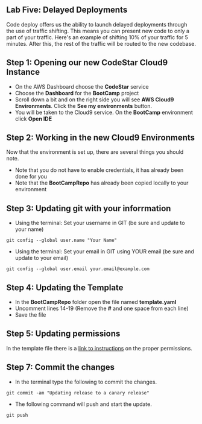 ## Lab Five: Delayed Deployments
Code deploy offers us the ability to launch delayed deployments through the use of 
traffic shifting. This means you can present new code to only a part of your traffic.
Here's an example of shifting 10% of your traffic for 5 minutes. After this, the rest of
the traffic will be routed to the new codebase.

## Step 1: Opening our new CodeStar Cloud9 Instance
- On the AWS Dashboard choose the **CodeStar** service
- Choose the **Dashboard** for the **BootCamp** project
- Scroll down a bit and on the right side you will see **AWS Cloud9 Environments**. Click the **See my environments** button.
- You will be taken to the Cloud9 service. On the **BootCamp** environment click **Open IDE**

## Step 2: Working in the new Cloud9 Environments
Now that the environment is set up, there are several things you should note.
- Note that you do not have to enable credentials, it has already been done for you
- Note that the **BootCampRepo** has already been copied locally to your environment

## Step 3: Updating git with your inforrmation
- Using the terminal: Set your username in GIT (be sure and update to your name)
```
git config --global user.name "Your Name"
```
- Using the terminal: Set your email in GIT using YOUR email (be sure and update to your email)
```
git config --global user.email your.email@example.com
```

## Step 4: Updating the Template
- In the **BootCampRepo** folder open the file named **template.yaml**
- Uncomment lines 14-19 (Remove the **#** and one space from each line)
- Save the file

## Step 5: Updating permissions
In the template file there is a [link to instructions](https://docs.aws.amazon.com/codestar/latest/userguide/how-to-modify-serverless-project.html?icmpid=docs_acs_rm_tr) on the proper permissions.

## Step 7: Commit the changes
- In the terminal type the following to commit the changes.
```
git commit -am "Updating release to a canary release"
```
- The following command will push and start the update.
```
git push
```